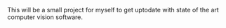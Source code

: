This will be a small project for myself to get uptodate with state of the art computer vision software.